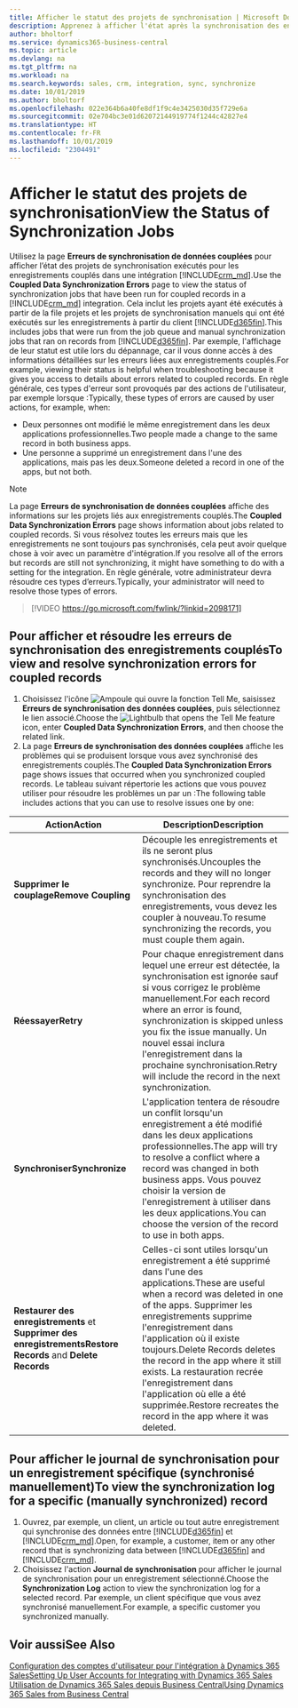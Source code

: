 ```yaml
---
title: Afficher le statut des projets de synchronisation | Microsoft Docs
description: Apprenez à afficher l'état après la synchronisation des enregistrements couplés.
author: bholtorf
ms.service: dynamics365-business-central
ms.topic: article
ms.devlang: na
ms.tgt_pltfrm: na
ms.workload: na
ms.search.keywords: sales, crm, integration, sync, synchronize
ms.date: 10/01/2019
ms.author: bholtorf
ms.openlocfilehash: 022e364b6a40fe8df1f9c4e3425030d35f729e6a
ms.sourcegitcommit: 02e704bc3e01d62072144919774f1244c42827e4
ms.translationtype: HT
ms.contentlocale: fr-FR
ms.lasthandoff: 10/01/2019
ms.locfileid: "2304491"
---
```

# <a name="view-the-status-of-synchronization-jobs"></a><span data-ttu-id="dbe33-103">Afficher le statut des projets de synchronisation</span><span class="sxs-lookup"><span data-stu-id="dbe33-103">View the Status of Synchronization Jobs</span></span>
<span data-ttu-id="dbe33-104">Utilisez la page **Erreurs de synchronisation de données couplées** pour afficher l’état des projets de synchronisation exécutés pour les enregistrements couplés dans une intégration [!INCLUDE[crm_md](includes/crm_md.md)].</span><span class="sxs-lookup"><span data-stu-id="dbe33-104">Use the **Coupled Data Synchronization Errors** page to view the status of synchronization jobs that have been run for coupled records in a [!INCLUDE[crm_md](includes/crm_md.md)] integration.</span></span> <span data-ttu-id="dbe33-105">Cela inclut les projets ayant été exécutés à partir de la file projets et les projets de synchronisation manuels qui ont été exécutés sur les enregistrements à partir du client [!INCLUDE[d365fin](includes/d365fin_md.md)].</span><span class="sxs-lookup"><span data-stu-id="dbe33-105">This includes jobs that were run from the job queue and manual synchronization jobs that ran on records from [!INCLUDE[d365fin](includes/d365fin_md.md)].</span></span> <span data-ttu-id="dbe33-106">Par exemple, l'affichage de leur statut est utile lors du dépannage, car il vous donne accès à des informations détaillées sur les erreurs liées aux enregistrements couplés.</span><span class="sxs-lookup"><span data-stu-id="dbe33-106">For example, viewing their status is helpful when troubleshooting because it gives you access to details about errors related to coupled records.</span></span> <span data-ttu-id="dbe33-107">En règle générale, ces types d'erreur sont provoqués par des actions de l'utilisateur, par exemple lorsque :</span><span class="sxs-lookup"><span data-stu-id="dbe33-107">Typically, these types of errors are caused by user actions, for example, when:</span></span>  

* <span data-ttu-id="dbe33-108">Deux personnes ont modifié le même enregistrement dans les deux applications professionnelles.</span><span class="sxs-lookup"><span data-stu-id="dbe33-108">Two people made a change to the same record in both business apps.</span></span>
* <span data-ttu-id="dbe33-109">Une personne a supprimé un enregistrement dans l'une des applications, mais pas les deux.</span><span class="sxs-lookup"><span data-stu-id="dbe33-109">Someone deleted a record in one of the apps, but not both.</span></span>

> [!Note]
> <span data-ttu-id="dbe33-110">La page **Erreurs de synchronisation de données couplées** affiche des informations sur les projets liés aux enregistrements couplés.</span><span class="sxs-lookup"><span data-stu-id="dbe33-110">The **Coupled Data Synchronization Errors** page shows information about jobs related to coupled records.</span></span> <span data-ttu-id="dbe33-111">Si vous résolvez toutes les erreurs mais que les enregistrements ne sont toujours pas synchronisés, cela peut avoir quelque chose à voir avec un paramètre d'intégration.</span><span class="sxs-lookup"><span data-stu-id="dbe33-111">If you resolve all of the errors but records are still not synchronizing, it might have something to do with a setting for the integration.</span></span> <span data-ttu-id="dbe33-112">En règle générale, votre administrateur devra résoudre ces types d’erreurs.</span><span class="sxs-lookup"><span data-stu-id="dbe33-112">Typically, your administrator will need to resolve those types of errors.</span></span>   

> [!VIDEO https://go.microsoft.com/fwlink/?linkid=2098171]

## <a name="to-view-and-resolve-synchronization-errors-for-coupled-records"></a><span data-ttu-id="dbe33-113">Pour afficher et résoudre les erreurs de synchronisation des enregistrements couplés</span><span class="sxs-lookup"><span data-stu-id="dbe33-113">To view and resolve synchronization errors for coupled records</span></span>
1. <span data-ttu-id="dbe33-114">Choisissez l'icône ![Ampoule qui ouvre la fonction Tell Me](media/ui-search/search_small.png "Dites-moi ce que vous voulez faire"), saisissez **Erreurs de synchronisation des données couplées**, puis sélectionnez le lien associé.</span><span class="sxs-lookup"><span data-stu-id="dbe33-114">Choose the ![Lightbulb that opens the Tell Me feature](media/ui-search/search_small.png "Tell me what you want to do") icon, enter **Coupled Data Synchronization Errors**, and then choose the related link.</span></span>
2. <span data-ttu-id="dbe33-115">La page **Erreurs de synchronisation des données couplées** affiche les problèmes qui se produisent lorsque vous avez synchronisé des enregistrements couplés.</span><span class="sxs-lookup"><span data-stu-id="dbe33-115">The **Coupled Data Synchronization Errors** page shows issues that occurred when you synchronized coupled records.</span></span> <span data-ttu-id="dbe33-116">Le tableau suivant répertorie les actions que vous pouvez utiliser pour résoudre les problèmes un par un :</span><span class="sxs-lookup"><span data-stu-id="dbe33-116">The following table includes actions that you can use to resolve issues one by one:</span></span>

|<span data-ttu-id="dbe33-117">Action</span><span class="sxs-lookup"><span data-stu-id="dbe33-117">Action</span></span>|<span data-ttu-id="dbe33-118">Description</span><span class="sxs-lookup"><span data-stu-id="dbe33-118">Description</span></span>|
|----|----|
|<span data-ttu-id="dbe33-119">**Supprimer le couplage**</span><span class="sxs-lookup"><span data-stu-id="dbe33-119">**Remove Coupling**</span></span>|<span data-ttu-id="dbe33-120">Découple les enregistrements et ils ne seront plus synchronisés.</span><span class="sxs-lookup"><span data-stu-id="dbe33-120">Uncouples the records and they will no longer synchronize.</span></span> <span data-ttu-id="dbe33-121">Pour reprendre la synchronisation des enregistrements, vous devez les coupler à nouveau.</span><span class="sxs-lookup"><span data-stu-id="dbe33-121">To resume synchronizing the records, you must couple them again.</span></span>|
|<span data-ttu-id="dbe33-122">**Réessayer**</span><span class="sxs-lookup"><span data-stu-id="dbe33-122">**Retry**</span></span>|<span data-ttu-id="dbe33-123">Pour chaque enregistrement dans lequel une erreur est détectée, la synchronisation est ignorée sauf si vous corrigez le problème manuellement.</span><span class="sxs-lookup"><span data-stu-id="dbe33-123">For each record where an error is found, synchronization is skipped unless you fix the issue manually.</span></span> <span data-ttu-id="dbe33-124">Un nouvel essai inclura l'enregistrement dans la prochaine synchronisation.</span><span class="sxs-lookup"><span data-stu-id="dbe33-124">Retry will include the record in the next synchronization.</span></span>|
|<span data-ttu-id="dbe33-125">**Synchroniser**</span><span class="sxs-lookup"><span data-stu-id="dbe33-125">**Synchronize**</span></span>|<span data-ttu-id="dbe33-126">L'application tentera de résoudre un conflit lorsqu'un enregistrement a été modifié dans les deux applications professionnelles.</span><span class="sxs-lookup"><span data-stu-id="dbe33-126">The app will try to resolve a conflict where a record was changed in both business apps.</span></span> <span data-ttu-id="dbe33-127">Vous pouvez choisir la version de l'enregistrement à utiliser dans les deux applications.</span><span class="sxs-lookup"><span data-stu-id="dbe33-127">You can choose the version of the record to use in both apps.</span></span>|
|<span data-ttu-id="dbe33-128">**Restaurer des enregistrements** et **Supprimer des enregistrements**</span><span class="sxs-lookup"><span data-stu-id="dbe33-128">**Restore Records** and **Delete Records**</span></span>|<span data-ttu-id="dbe33-129">Celles-ci sont utiles lorsqu'un enregistrement a été supprimé dans l'une des applications.</span><span class="sxs-lookup"><span data-stu-id="dbe33-129">These are useful when a record was deleted in one of the apps.</span></span> <span data-ttu-id="dbe33-130">Supprimer les enregistrements supprime l'enregistrement dans l'application où il existe toujours.</span><span class="sxs-lookup"><span data-stu-id="dbe33-130">Delete Records deletes the record in the app where it still exists.</span></span> <span data-ttu-id="dbe33-131">La restauration recrée l'enregistrement dans l'application où elle a été supprimée.</span><span class="sxs-lookup"><span data-stu-id="dbe33-131">Restore recreates the record in the app where it was deleted.</span></span>|

## <a name="to-view-the-synchronization-log-for-a-specific-manually-synchronized-record"></a><span data-ttu-id="dbe33-132">Pour afficher le journal de synchronisation pour un enregistrement spécifique (synchronisé manuellement)</span><span class="sxs-lookup"><span data-stu-id="dbe33-132">To view the synchronization log for a specific (manually synchronized) record</span></span>
1. <span data-ttu-id="dbe33-133">Ouvrez, par exemple, un client, un article ou tout autre enregistrement qui synchronise des données entre [!INCLUDE[d365fin](includes/d365fin_md.md)] et [!INCLUDE[crm_md](includes/crm_md.md)].</span><span class="sxs-lookup"><span data-stu-id="dbe33-133">Open, for example, a customer, item or any other record that is synchronizing data between [!INCLUDE[d365fin](includes/d365fin_md.md)] and [!INCLUDE[crm_md](includes/crm_md.md)].</span></span>
2. <span data-ttu-id="dbe33-134">Choisissez l'action **Journal de synchronisation** pour afficher le journal de synchronisation pour un enregistrement sélectionné.</span><span class="sxs-lookup"><span data-stu-id="dbe33-134">Choose the **Synchronization Log** action to view the synchronization log for a selected record.</span></span> <span data-ttu-id="dbe33-135">Par exemple, un client spécifique que vous avez synchronisé manuellement.</span><span class="sxs-lookup"><span data-stu-id="dbe33-135">For example, a specific customer you synchronized manually.</span></span>

## <a name="see-also"></a><span data-ttu-id="dbe33-136">Voir aussi</span><span class="sxs-lookup"><span data-stu-id="dbe33-136">See Also</span></span>  
[<span data-ttu-id="dbe33-137">Configuration des comptes d'utilisateur pour l'intégration à Dynamics 365 Sales</span><span class="sxs-lookup"><span data-stu-id="dbe33-137">Setting Up User Accounts for Integrating with Dynamics 365 Sales</span></span>](admin-setting-up-integration-with-dynamics-sales.md)  
[<span data-ttu-id="dbe33-138">Utilisation de Dynamics 365 Sales depuis Business Central</span><span class="sxs-lookup"><span data-stu-id="dbe33-138">Using Dynamics 365 Sales from Business Central</span></span>](marketing-integrate-dynamicscrm.md)
